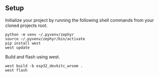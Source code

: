## Setup

Initialize your project by running the following shell commands
from your cloned projects root.

```shell
python -m venv ~/.pyvenv/zephyr
source ~/.pyvenv/zephyr/bin/activate
pip install west
west update
```

Build and flash using west.

```shell
west build -b esp32_devkitc_wroom .
west flash
```

